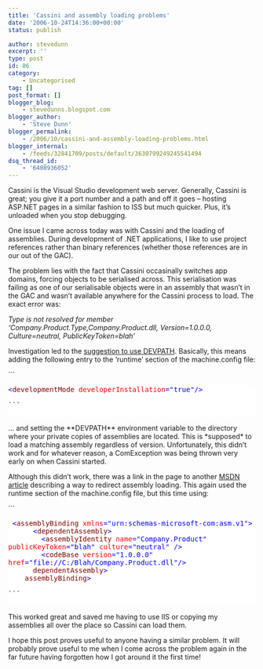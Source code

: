 ```yaml
---
title: 'Cassini and assembly loading problems'
date: '2006-10-24T14:36:00+00:00'
status: publish

author: stevedunn
excerpt: ''
type: post
id: 86
category:
    - Uncategorised
tag: []
post_format: []
blogger_blog:
    - stevedunns.blogspot.com
blogger_author:
    - 'Steve Dunn'
blogger_permalink:
    - /2006/10/cassini-and-assembly-loading-problems.html
blogger_internal:
    - /feeds/32841709/posts/default/3630799249245541494
dsq_thread_id:
    - '6408936052'
---
```

Cassini is the Visual Studio development web server. Generally, Cassini is great; you give it a port number and a path and off it goes – hosting ASP.NET pages in a similar fashion to ISS but much quicker. Plus, it’s unloaded when you stop debugging.

One issue I came across today was with Cassini and the loading of assemblies. During development of .NET applications, I like to use project references rather than binary references (whether those references are in our out of the GAC).

The problem lies with the fact that Cassini occasinally switches app domains, forcing objects to be serialised across. This serialisation was failing as one of our serialisable objects were in an assembly that wasn’t in the GAC and wasn’t available anywhere for the Cassini process to load. The exact error was:

*Type is not resolved for member ‘Company.Product.Type,Company.Product.dll, Version=1.0.0.0, Culture=neutral, PublicKeyToken=blah’*

Investigation led to the [suggestion to use DEVPATH](http://blogs.msdn.com/junfeng/archive/2005/12/13/503059.aspx). Basically, this means adding the following entry to the ‘runtime’ section of the machine.config file:

<div contenteditable="false" style="padding-right: 0px; display: inline; padding-left: 0px; float: none; padding-bottom: 0px; margin: 0px; width: 282px; padding-top: 0px">```
<pre style="background-color:White;"><div><span style="color: #0000FF; "><</span><span style="color: #800000; ">developmentMode </span><span style="color: #FF0000; ">developerInstallation</span><span style="color: #0000FF; ">="true"</span><span style="color: #0000FF; ">/></span></div>
```

</div>… and setting the **DEVPATH** environment variable to the directory where your private copies of assemblies are located. This is *supposed* to load a matching assembly regardless of version. Unfortunately, this didn’t work and for whatever reason, a ComException was being thrown very early on when Cassini started.

Although this didn’t work, there was a link in the page to another [MSDN article](http://msdn2.microsoft.com/en-US/library/efs781xb.aspx) describing a way to redirect assembly loading. This again used the runtime section of the machine.config file, but this time using:

<div contenteditable="false" style="padding-right: 0px; display: inline; padding-left: 0px; float: none; padding-bottom: 0px; margin: 0px; padding-top: 0px">```
<pre style="background-color:White;white-space:-moz-pre-wrap; white-space: -pre-wrap; white-space: -o-pre-wrap; white-space: pre-wrap; word-wrap: break-word;"><div><span style="color: #000000; "> </span><span style="color: #0000FF; "><</span><span style="color: #800000; ">assemblyBinding </span><span style="color: #FF0000; ">xmlns</span><span style="color: #0000FF; ">="urn:schemas-microsoft-com:asm.v1"</span><span style="color: #0000FF; ">></span><span style="color: #000000; ">
      </span><span style="color: #0000FF; "><</span><span style="color: #800000; ">dependentAssembly</span><span style="color: #0000FF; ">></span><span style="color: #000000; ">
        </span><span style="color: #0000FF; "><</span><span style="color: #800000; ">assemblyIdentity </span><span style="color: #FF0000; ">name</span><span style="color: #0000FF; ">="Company.Product"</span><span style="color: #FF0000; "> publicKeyToken</span><span style="color: #0000FF; ">="blah"</span><span style="color: #FF0000; "> culture</span><span style="color: #0000FF; ">="neutral"</span><span style="color: #FF0000; "> </span><span style="color: #0000FF; ">/></span><span style="color: #000000; ">
        </span><span style="color: #0000FF; "><</span><span style="color: #800000; ">codeBase </span><span style="color: #FF0000; ">version</span><span style="color: #0000FF; ">="1.0.0.0"</span><span style="color: #FF0000; "> href</span><span style="color: #0000FF; ">="file://C:/Blah/Company.Product.dll"</span><span style="color: #0000FF; ">/></span><span style="color: #000000; ">
      </span><span style="color: #0000FF; "></</span><span style="color: #800000; ">dependentAssembly</span><span style="color: #0000FF; ">></span><span style="color: #000000; ">
    </span><span style="color: #0000FF; "></</span><span style="color: #800000; ">assemblyBinding</span><span style="color: #0000FF; ">></span></div>
```

</div>This worked great and saved me having to use IIS or copying my assemblies all over the place so Cassini can load them.

I hope this post proves useful to anyone having a similar problem. It will probably prove useful to me when I come across the problem again in the far future having forgotten how I got around it the first time!